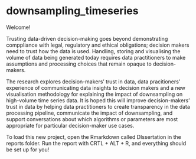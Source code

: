 # downsampling_timeseries

Welcome!

Trusting data-driven decision-making goes beyond demonstrating comppliance with legal, regulatory and ethical obligations; decision makers need to trust how the data is used. 
Handling, storing and visualising the volume of data being generated today requires data practitioners to make assumptions and processing choices that remain opaque to decision-makers. 

The research explores decision-makers’ trust in data, data pracitioners’ experience of communicating data insights to decision makers and a new visualisation methodology for explaining the impact of downsampling on high-volume time series data. It is hoped this will improve decision-makers’ trust in data by helping data practitioners to create transparency in the data processing pipeline, communicate the impact of downsampling, and support conversations about which algorithms or parameters are most appropriate for particular decision-maker use cases.

To load this new project, open the Rmarkdown called DIssertation in the reports folder. Run the report with CRTL + ALT + R, and everything should be set up for you!
